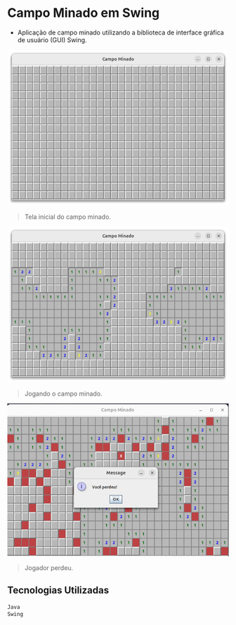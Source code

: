 # Campo Minado em Swing

- Aplicação de campo minado utilizando a biblioteca de interface gráfica de usuário (GUI) Swing.

<img src="/assets/main.png" alt="tela-inicial">

> Tela inicial do campo minado.

<img src="/assets/game.png" alt="playing">

> Jogando o campo minado.

<img src="/assets/lose.png" alt="lose">

> Jogador perdeu.

## **Tecnologias Utilizadas**

```
Java
Swing
```
